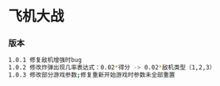 # 飞机大战

### 版本
```bash
1.0.1 修复敌机增强时bug
1.0.2 修改炸弹出现几率表达式：0.02*得分 -> 0.02*敌机类型（1,2,3）
1.0.3 修改部分游戏参数;修复重新开始游戏时参数未全部重置
```